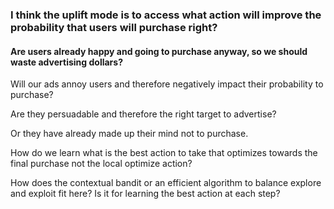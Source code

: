 ### I think the uplift mode is to access what action will improve the probability that users will purchase right?

#### Are users already happy and going to purchase anyway, so we should waste advertising dollars?

Will our ads annoy users and therefore negatively impact their probability to purchase?

Are they persuadable and therefore the right target to advertise? 

Or they have already made up their mind not to purchase. 

How do we learn what is the best action to take that optimizes towards the final purchase not the local optimize action?  

How does the contextual bandit or an efficient algorithm to balance explore and exploit fit here? Is it for learning the best action at each step?